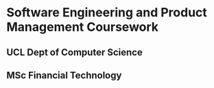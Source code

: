 # Software Engineering and Product Management Coursework
## UCL Dept of Computer Science
## MSc Financial Technology


